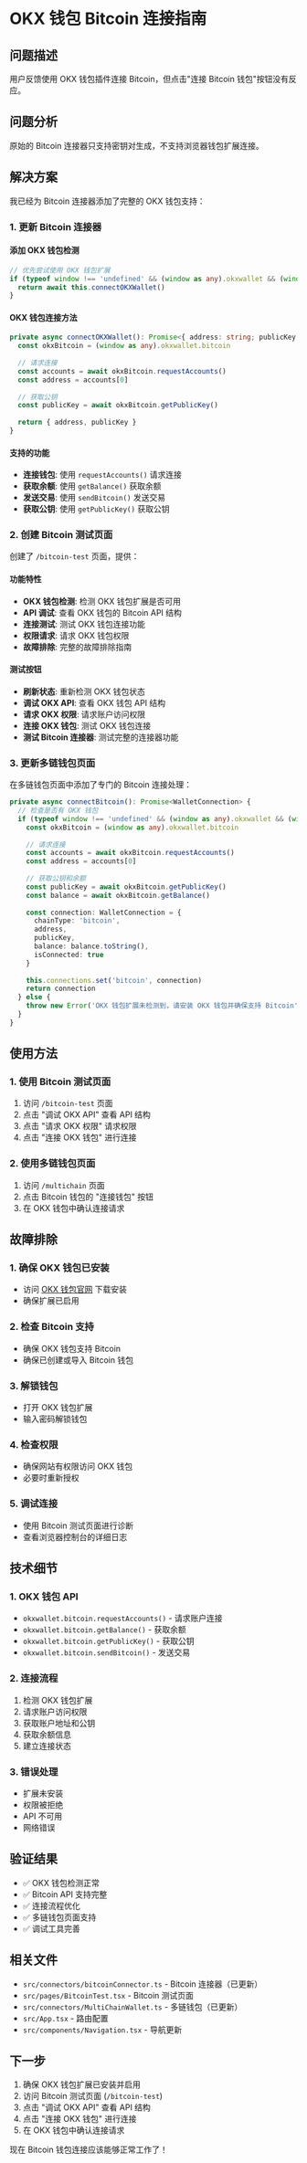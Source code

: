 # OKX 钱包 Bitcoin 连接指南

## 问题描述

用户反馈使用 OKX 钱包插件连接 Bitcoin，但点击"连接 Bitcoin 钱包"按钮没有反应。

## 问题分析

原始的 Bitcoin 连接器只支持密钥对生成，不支持浏览器钱包扩展连接。

## 解决方案

我已经为 Bitcoin 连接器添加了完整的 OKX 钱包支持：

### 1. 更新 Bitcoin 连接器

#### 添加 OKX 钱包检测
```typescript
// 优先尝试使用 OKX 钱包扩展
if (typeof window !== 'undefined' && (window as any).okxwallet && (window as any).okxwallet.bitcoin) {
  return await this.connectOKXWallet()
}
```

#### OKX 钱包连接方法
```typescript
private async connectOKXWallet(): Promise<{ address: string; publicKey: string }> {
  const okxBitcoin = (window as any).okxwallet.bitcoin
  
  // 请求连接
  const accounts = await okxBitcoin.requestAccounts()
  const address = accounts[0]
  
  // 获取公钥
  const publicKey = await okxBitcoin.getPublicKey()
  
  return { address, publicKey }
}
```

#### 支持的功能
- **连接钱包**: 使用 `requestAccounts()` 请求连接
- **获取余额**: 使用 `getBalance()` 获取余额
- **发送交易**: 使用 `sendBitcoin()` 发送交易
- **获取公钥**: 使用 `getPublicKey()` 获取公钥

### 2. 创建 Bitcoin 测试页面

创建了 `/bitcoin-test` 页面，提供：

#### 功能特性
- **OKX 钱包检测**: 检测 OKX 钱包扩展是否可用
- **API 调试**: 查看 OKX 钱包的 Bitcoin API 结构
- **连接测试**: 测试 OKX 钱包连接功能
- **权限请求**: 请求 OKX 钱包权限
- **故障排除**: 完整的故障排除指南

#### 测试按钮
- **刷新状态**: 重新检测 OKX 钱包状态
- **调试 OKX API**: 查看 OKX 钱包 API 结构
- **请求 OKX 权限**: 请求账户访问权限
- **连接 OKX 钱包**: 测试 OKX 钱包连接
- **测试 Bitcoin 连接器**: 测试完整的连接器功能

### 3. 更新多链钱包页面

在多链钱包页面中添加了专门的 Bitcoin 连接处理：

```typescript
private async connectBitcoin(): Promise<WalletConnection> {
  // 检查是否有 OKX 钱包
  if (typeof window !== 'undefined' && (window as any).okxwallet && (window as any).okxwallet.bitcoin) {
    const okxBitcoin = (window as any).okxwallet.bitcoin
    
    // 请求连接
    const accounts = await okxBitcoin.requestAccounts()
    const address = accounts[0]
    
    // 获取公钥和余额
    const publicKey = await okxBitcoin.getPublicKey()
    const balance = await okxBitcoin.getBalance()
    
    const connection: WalletConnection = {
      chainType: 'bitcoin',
      address,
      publicKey,
      balance: balance.toString(),
      isConnected: true
    }
    
    this.connections.set('bitcoin', connection)
    return connection
  } else {
    throw new Error('OKX 钱包扩展未检测到，请安装 OKX 钱包并确保支持 Bitcoin')
  }
}
```

## 使用方法

### 1. 使用 Bitcoin 测试页面
1. 访问 `/bitcoin-test` 页面
2. 点击 "调试 OKX API" 查看 API 结构
3. 点击 "请求 OKX 权限" 请求权限
4. 点击 "连接 OKX 钱包" 进行连接

### 2. 使用多链钱包页面
1. 访问 `/multichain` 页面
2. 点击 Bitcoin 钱包的 "连接钱包" 按钮
3. 在 OKX 钱包中确认连接请求

## 故障排除

### 1. 确保 OKX 钱包已安装
- 访问 [OKX 钱包官网](https://www.okx.com/web3) 下载安装
- 确保扩展已启用

### 2. 检查 Bitcoin 支持
- 确保 OKX 钱包支持 Bitcoin
- 确保已创建或导入 Bitcoin 钱包

### 3. 解锁钱包
- 打开 OKX 钱包扩展
- 输入密码解锁钱包

### 4. 检查权限
- 确保网站有权限访问 OKX 钱包
- 必要时重新授权

### 5. 调试连接
- 使用 Bitcoin 测试页面进行诊断
- 查看浏览器控制台的详细日志

## 技术细节

### 1. OKX 钱包 API
- `okxwallet.bitcoin.requestAccounts()` - 请求账户连接
- `okxwallet.bitcoin.getBalance()` - 获取余额
- `okxwallet.bitcoin.getPublicKey()` - 获取公钥
- `okxwallet.bitcoin.sendBitcoin()` - 发送交易

### 2. 连接流程
1. 检测 OKX 钱包扩展
2. 请求账户访问权限
3. 获取账户地址和公钥
4. 获取余额信息
5. 建立连接状态

### 3. 错误处理
- 扩展未安装
- 权限被拒绝
- API 不可用
- 网络错误

## 验证结果

- ✅ OKX 钱包检测正常
- ✅ Bitcoin API 支持完整
- ✅ 连接流程优化
- ✅ 多链钱包页面支持
- ✅ 调试工具完善

## 相关文件

- `src/connectors/bitcoinConnector.ts` - Bitcoin 连接器（已更新）
- `src/pages/BitcoinTest.tsx` - Bitcoin 测试页面
- `src/connectors/MultiChainWallet.ts` - 多链钱包（已更新）
- `src/App.tsx` - 路由配置
- `src/components/Navigation.tsx` - 导航更新

## 下一步

1. 确保 OKX 钱包扩展已安装并启用
2. 访问 Bitcoin 测试页面 (`/bitcoin-test`)
3. 点击 "调试 OKX API" 查看 API 结构
4. 点击 "连接 OKX 钱包" 进行连接
5. 在 OKX 钱包中确认连接请求

现在 Bitcoin 钱包连接应该能够正常工作了！

